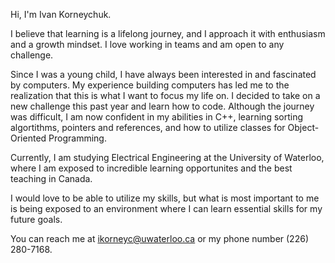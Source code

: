 Hi, I'm Ivan Korneychuk.

I believe that learning is a lifelong journey, and I approach it with enthusiasm and a growth mindset. I love working in teams and am open to any challenge.

Since I was a young child, I have always been interested in and fascinated by computers. My experience building computers has led me to the realization that this is what I want to focus my life on. 
I decided to take on a new challenge this past year and learn how to code. Although the journey was difficult, I am now confident in my abilities in C++, learning sorting algortithms, 
pointers and references, and how to utilize classes for Object-Oriented Programming.

Currently, I am studying Electrical Engineering at the University of Waterloo, where I am exposed to incredible learning opportunites and the best teaching in Canada.

I would love to be able to utilize my skills, but what is most important to me is being exposed to an environment where I can learn essential skills for my future goals.

You can reach me at ikorneyc@uwaterloo.ca or my phone number (226) 280-7168.


<!---
IvanKorne/IvanKorne is a ✨ special ✨ repository because its `README.md` (this file) appears on your GitHub profile.
You can click the Preview link to take a look at your changes.
--->
